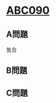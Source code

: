 # [ABC090](https://beta.atcoder.jp/contests/abc090/submissions/3062071)  
  
## A問題  
気合  
  
## B問題  


## C問題  
